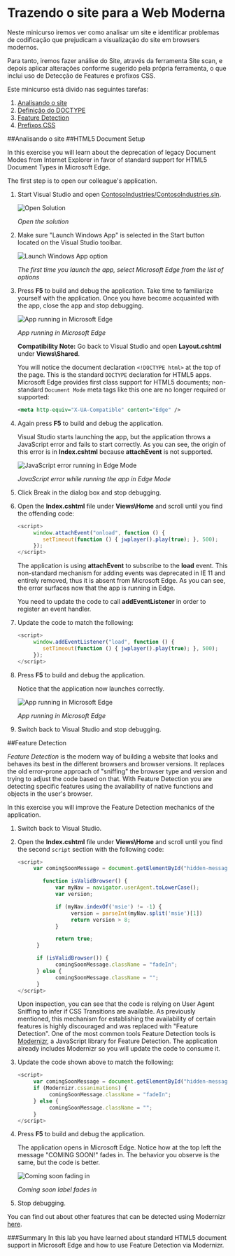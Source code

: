 Trazendo o site para a Web Moderna
========================================
Neste minicurso iremos ver como analisar um site e identificar problemas de codificação que prejudicam a visualização do site em browsers modernos.

Para tanto, iremos fazer análise do Site, através da ferramenta Site scan, e depois aplicar alterações conforme sugerido pela própria ferramenta, o que inclui uso de Detecção de Features e profixos CSS.

Este minicurso está divido nas seguintes tarefas:

1. [Analisando o site](#Task1)
1. [Definição do DOCTYPE](#Task2)
1. [Feature Detection](#Task3)
1. [Prefixos CSS](#Task4)

<a name="Task1" />
##Analisando o site



<a name="Task2" />
##HTML5 Document Setup

In this exercise you will learn about the deprecation of legacy Document Modes from Internet Explorer in favor of standard support for HTML5 Document Types in Microsoft Edge.

The first step is to open our colleague's application.

1. Start Visual Studio and open [ContosoIndustries/ContosoIndustries.sln](../code/end/ContosoIndustries/ContosoIndustries.sln).

	![Open Solution](images/open-solution.png?raw=true)

	_Open the solution_

1. Make sure "Launch Windows App" is selected in the Start button located on the Visual Studio toolbar.

	![Launch Windows App option](./images/launch-edge.png)

	_The first time you launch the app, select Microsoft Edge from the list of options_

1. Press **F5** to build and debug the application. Take time to familiarize yourself with the application. Once you have become acquainted with the app, close the app and stop debugging.

	![App running in Microsoft Edge](images/app-in-edge.png?raw=true)

	_App running in Microsoft Edge_

	**Compatibility Note:** Go back to Visual Studio and open **Layout.cshtml** under **Views\Shared**.

	You will notice the document declaration `<!DOCTYPE html>` at the top of the page. This is the standard `DOCTYPE` declaration for HTML5 apps. Microsoft Edge provides first class support for HTML5 documents; non-standard `Document Mode` meta tags like this one are no longer required or supported:

	````XML
	<meta http-equiv="X-UA-Compatible" content="Edge" />
	````

1. Again press **F5** to build and debug the application.

	Visual Studio starts launching the app, but the application throws a JavaScript error and fails to start correctly. As you can see, the origin of this error is in **Index.cshtml** because **attachEvent** is not supported.

	![JavaScript error running in Edge Mode](images/javascript-error-running-in-edge-mode.png?raw=true)

	_JavaScript error while running the app in Edge Mode_

1. Click Break in the dialog box and stop debugging.

1. Open the **Index.cshtml** file under **Views\Home** and scroll until you find the offending code:

	````JavaScript
	<script>
		 window.attachEvent("onload", function () {
			setTimeout(function () { jwplayer().play(true); }, 500);
		 });
	</script>
	````

	The application is using **attachEvent** to subscribe to the **load** event. This non-standard mechanism for adding events was deprecated in IE 11 and entirely removed, thus it is absent from Microsoft Edge. As you can see, the error surfaces now that the app is running in Edge.

	You need to update the code to call **addEventListener** in order to register an event handler.

1. Update the code to match the following:
	<!-- mark:2 -->
	````JavaScript
	<script>
		 window.addEventListener("load", function () {
			setTimeout(function () { jwplayer().play(true); }, 500);
		 });
	</script>
	````

1. Press **F5** to build and debug the application.

	Notice that the application now launches correctly.

	![App running in Microsoft Edge](images/app-in-edge.png?raw=true)

	_App running in Microsoft Edge_

1. Switch back to Visual Studio and stop debugging.

<a name="Task2" />
##Feature Detection

_Feature Detection_ is the modern way of building a website that looks and behaves its best in the different browsers and browser versions. It replaces the old error-prone approach of "sniffing" the browser type and version and trying to adjust the code based on that.
With Feature Detection you are detecting specific features using the availability of native functions and objects in the user's browser.

In this exercise you will improve the Feature Detection mechanics of the application.


1. Switch back to Visual Studio.
1. Open the **Index.cshtml** file under **Views\Home** and scroll until you find the second `script` section with the following code:
	<!-- mark:4-14 -->
	````JavaScript
	<script>
		 var comingSoonMessage = document.getElementById("hidden-message");

			function isValidBrowser() {
				var myNav = navigator.userAgent.toLowerCase();
				var version;

				if (myNav.indexOf('msie') != -1) {
					 version = parseInt(myNav.split('msie')[1])
					 return version > 8;
				}

				return true;
		  }

		  if (isValidBrowser()) {
				comingSoonMessage.className = "fadeIn";
		  } else {
				comingSoonMessage.className = "";
		  }
	</script>
	````

	Upon inspection, you can see that the code is relying on User Agent Sniffing to infer if CSS Transitions are available. As previously mentioned, this mechanism for establishing the availability of certain features is highly discouraged and was replaced with "Feature Detection". One of the most common tools Feature Detection tools is [Modernizr](http://modernizr.com/), a JavaScript library for Feature Detection. The application already includes Modernizr so you will update the code to consume it.

1. Update the code shown above to match the following:

	<!-- mark:3 -->
	````JavaScript
	<script>
		 var comingSoonMessage = document.getElementById("hidden-message");
		 if (Modernizr.cssanimations) {
			  comingSoonMessage.className = "fadeIn";
		 } else {
			  comingSoonMessage.className = "";
		 }
	</script>
	````

1. Press **F5** to build and debug the application.

	The application opens in Microsoft Edge. Notice how at the top left the message "COMING SOON!" fades in. The behavior you observe is the same, but the code is better.

	![Coming soon fading in](images/coming-soon-fading-in.png?raw=true)

	_Coming soon label fades in_

1. Stop debugging.

You can find out about other features that can be detected using Modernizr [here](http://modernizr.com/docs/).

###Summary
In this lab you have learned about standard HTML5 document support in Microsoft Edge and how to use Feature Detection via Modernizr.
